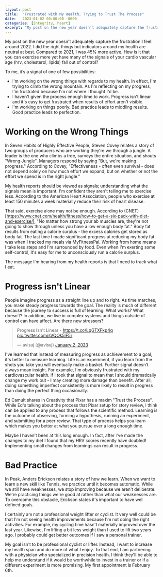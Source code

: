 ```yaml
---
layout: post
title:  "Frustrated with My Health; Trying to Trust The Process"
date:   2023-01-02 00:00:00 -0600
categories: [integrity, heart]
excerpt: "My post on the new year doesn't adequately capture the frustration I feel around 2022.  I did the right things but indicators around my health are neutral at best.  Compared to 2021, I was 45% more active.  How is it that you can exercise more yet have many of the signals of your cardio vascular age (hrv, cholesterol, lipids) fall out of control?"
---
```

My post on the new year doesn't adequately capture the frustration I feel around 2022.  I did the right things but indicators around my health are neutral at best.  Compared to 2021, I was 45% more active.  How is it that you can exercise more yet have many of the signals of your cardio vascular age (hrv, cholesterol, lipids) fall out of control?

To me, it’s a signal of one of few possibilities:
- I'm working on the wrong things with regards to my health.  In effect, I'm trying to climb the wrong mountain.  As I'm reflecting on my progress, I'm frustrated because I'm not where I thought I'd be.
- I haven't given the process enough time to work.  Progress isn't linear and it's easy to get frustrated when results of effort aren't visible.
- I'm working on things poorly.  Bad practice leads to middling results.  Good practice leads to perfection.

# Working on the Wrong Things
In Seven Habits of Highly Effective People, Steven Covey relates a story of two groups of producers who are working they're we through a jungle.  A leader is the one who climbs a tree, surveys the entire situation, and shouts "Wrong Jungle".  Managers respond by saying "But, we're making progress."  According to Covey, "Effectiveness - often even survival - does not depend solely on how much effort we expand, but on whether or not the effort we spend is in the right jungle."

My health reports should be viewed as signals; understanding what the signals mean is important.  I'm confident they aren't telling me to exercise less.  According to the American Heart Association, people who exercise at least 150 minutes a week materially reduce their risk of heart disease.

That said, exercise alone may not be enough.  According to (CNET)[https://www.cnet.com/health/fitness/how-to-get-a-six-pack-with-diet-and-exercise/], "No matter how strong your ab muscles are, they're not going to show through unless you have a low enough body fat."  Body fat results from eating a calorie surplus - the excess calories get stored as body fat.  The last time I made significant progress at reducing my body fat was when I tracked my meals via MyFitnessPal.  Working from home means I take less steps and I'm surrounded by food.  Even when I'm exerting some self-control, it's easy for me to unconsciously run a calorie surplus.  

The message I'm hearing from my health reports is that I need to track what I eat.

# Progress isn't Linear
People imagine progress as  a straight line up and to right.  As time marches, you make steady progress towards the goal.  The reality is much of different because the journey to success is full of learning.  What works?  What doesn't?  In addition, we live in complex systems and things outside of control can have affect.  Are there new stressors?  

<blockquote class="twitter-tweet" data-theme="dark"><p lang="en" dir="ltr">Progress Isn&#39;t Linear - <a href="https://t.co/LqGTXFkp4q">https://t.co/LqGTXFkp4q</a> <a href="https://t.co/sVQOk5IF5r">pic.twitter.com/sVQOk5IF5r</a></p>&mdash; avisuj (@avisuj) <a href="https://twitter.com/avisuj/status/1610054108219678721?ref_src=twsrc%5Etfw">January 2, 2023</a></blockquote> <script async src="https://platform.twitter.com/widgets.js" charset="utf-8"></script>

I've learned that instead of measuring progress as achievement to a goal, it's better to measure learning.  Life is an experiment, if you learn from the shots you take you will eventually make a basket.  Further signal doesn't always mean insight.  For example, I'm obviously frustrated with my cardiovascular health.  If I took that signal to mean that I should dramatically change my work out - I may creating more damage than benefit.  After all, doing something imperfect consistently is more likely to result in progress than doing the perfect thing occasionally. 

Ed Camult shares in Creativity that Pixar has a maxim "Trust the Process".  While Ed's talking about the process that Pixar setup for story review, I think can be applied to any process that follows the scientific method.  Learning is the outcome of observing, forming a hypothesis, running an experiment, and submitting for a peer review.  That type of process helps you learn which makes you better at what you pursue over a long enough time.

Maybe I haven't been at this long enough.  In fact, after I've made the changes to my diet I found that my HRV scores recently have doubled!  Implementing small changes from learnings can result in progress.  

# Bad Practice
In Peak, Anders Erickson relates a story of how we learn.  When we want to learn a new skill like Tennis, we practice until it becomes automatic.  While we still have weaknesses, we stop improving because we aren't deliberate.  We're practicing things we're good at rather than what our weaknesses are.  To overcome this obstacle, Erickson states it's important to have well defined goals.

I certainly am not a professional weight lifter or cyclist.  It very well could be that I'm not seeing health improvements because I'm not doing the right activities.  For example, my cycling time hasn't materially improved over the last year.  Likewise, I'm lifting a bit less weight than I used to lift two years ago.  I probably could get better outcomes if I saw a personal trainer.  

My goal isn't to be professional cyclist or lifter.  Instead, I want to increase my health span and do more of what I enjoy.  To that end, I am partnering with a physician who specialized in precision health.  I think they'll be able to help me understand if it would be worthwhile to invest in a trainer or if a different experiment is more promising.  My first appointment is February 6th.